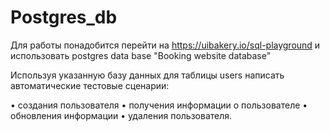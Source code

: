 # Postgres_db

Для работы понадобится перейти на https://uibakery.io/sql-playground  и использовать postgres data base "Booking website database"

Используя указанную базу данных для таблицы users написать автоматические тестовые сценарии:

•  создания пользователя
•  получения информации о пользователе
•  обновления информации
•  удаления пользователя.
